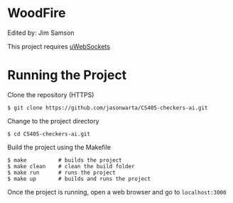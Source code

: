 # WoodFire

Edited by:
  Jim Samson

This project requires [uWebSockets](https://github.com/uNetworking/uWebSockets)

# Running the Project

Clone the repository (HTTPS) 
```
$ git clone https://github.com/jasonwarta/CS405-checkers-ai.git
```
Change to the project directory
```
$ cd CS405-checkers-ai.git
```
Build the project using the Makefile
```
$ make 			# builds the project
$ make clean	# clean the build folder
$ make run 		# runs the project
$ make up 		# builds and runs the project
```
Once the project is running, open a web browser and go to `localhost:3000`
